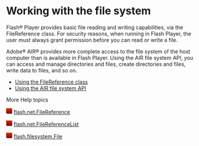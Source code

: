 # Working with the file system

Flash® Player provides basic file reading and writing capabilities, via the
FileReference class. For security reasons, when running in Flash Player, the
user must always grant permission before you can read or write a file.

Adobe® AIR® provides more complete access to the file system of the host
computer than is available in Flash Player. Using the AIR file system API, you
can access and manage directories and files, create directories and files, write
data to files, and so on.

- [Using the FileReference class](./using-the-filereference-class.md)
- [Using the AIR file system API](./using-the-air-file-system-api.md)

More Help topics

![](../../img/flashplatformLinkIndicator.png)
[flash.net.FileReference](https://help.adobe.com/en_US/FlashPlatform/reference/actionscript/3/flash/net/FileReference.html)

![](../../img/flashplatformLinkIndicator.png)
[flash.net.FileReferenceList](https://help.adobe.com/en_US/FlashPlatform/reference/actionscript/3/flash/net/FileReferenceList.html)

![](../../img/flashplatformLinkIndicator.png)
[flash.filesystem.File](https://help.adobe.com/en_US/FlashPlatform/reference/actionscript/3/flash/filesystem/File.html)

